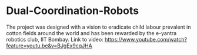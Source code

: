 # Dual-Coordination-Robots

The project was designed with a vision to eradicate child labour prevalent in cotton fields around the world and has been rewarded by the e-yantra robotics club, IIT Bombay. 
Link to video: https://www.youtube.com/watch?feature=youtu.be&v=BJgEx9cqJHA
